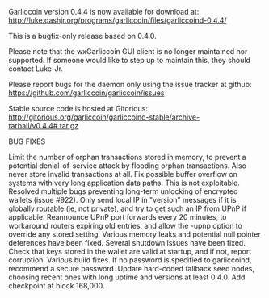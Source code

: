 Garliccoin version 0.4.4 is now available for download at:
http://luke.dashjr.org/programs/garliccoin/files/garliccoind-0.4.4/

This is a bugfix-only release based on 0.4.0.

Please note that the wxGarliccoin GUI client is no longer maintained nor supported. If someone would like to step up to maintain this, they should contact Luke-Jr.

Please report bugs for the daemon only using the issue tracker at github:
https://github.com/garliccoin/garliccoin/issues

Stable source code is hosted at Gitorious:
http://gitorious.org/garliccoin/garliccoind-stable/archive-tarball/v0.4.4#.tar.gz

BUG FIXES

Limit the number of orphan transactions stored in memory, to prevent a potential denial-of-service attack by flooding orphan transactions. Also never store invalid transactions at all.
Fix possible buffer overflow on systems with very long application data paths. This is not exploitable.
Resolved multiple bugs preventing long-term unlocking of encrypted wallets (issue #922).
Only send local IP in "version" messages if it is globally routable (ie, not private), and try to get such an IP from UPnP if applicable.
Reannounce UPnP port forwards every 20 minutes, to workaround routers expiring old entries, and allow the -upnp option to override any stored setting.
Various memory leaks and potential null pointer deferences have been
fixed.
Several shutdown issues have been fixed.
Check that keys stored in the wallet are valid at startup, and if not,
report corruption.
Various build fixes.
If no password is specified to garliccoind, recommend a secure password.
Update hard-coded fallback seed nodes, choosing recent ones with long uptime and versions at least 0.4.0.
Add checkpoint at block 168,000.

